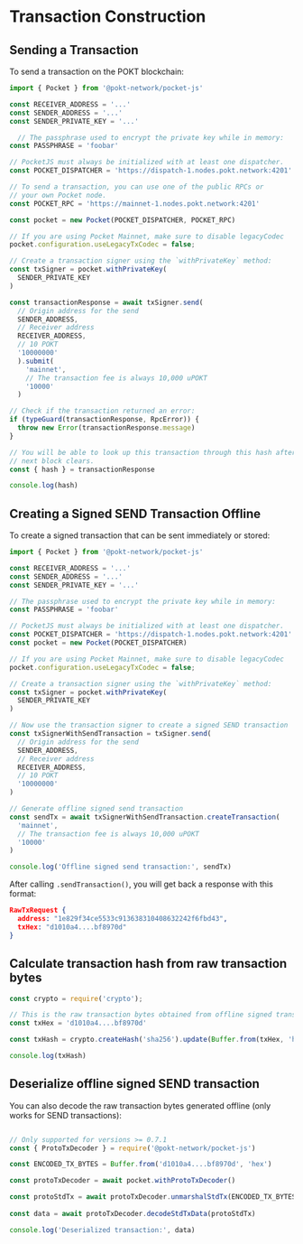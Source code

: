 # Transaction Construction

## Sending a Transaction

To send a transaction on the POKT blockchain:

```javascript
import { Pocket } from '@pokt-network/pocket-js'

const RECEIVER_ADDRESS = '...'
const SENDER_ADDRESS = '...'
const SENDER_PRIVATE_KEY = '...'

  // The passphrase used to encrypt the private key while in memory:
const PASSPHRASE = 'foobar'

// PocketJS must always be initialized with at least one dispatcher.
const POCKET_DISPATCHER = 'https://dispatch-1.nodes.pokt.network:4201'

// To send a transaction, you can use one of the public RPCs or
// your own Pocket node.
const POCKET_RPC = 'https://mainnet-1.nodes.pokt.network:4201'

const pocket = new Pocket(POCKET_DISPATCHER, POCKET_RPC)

// If you are using Pocket Mainnet, make sure to disable legacyCodec
pocket.configuration.useLegacyTxCodec = false;

// Create a transaction signer using the `withPrivateKey` method:
const txSigner = pocket.withPrivateKey(
  SENDER_PRIVATE_KEY
)

const transactionResponse = await txSigner.send(
  // Origin address for the send
  SENDER_ADDRESS, 
  // Receiver address
  RECEIVER_ADDRESS,
  // 10 POKT
  '10000000'
  ).submit(
    'mainnet',
    // The transaction fee is always 10,000 uPOKT
    '10000'
  )

// Check if the transaction returned an error:
if (typeGuard(transactionResponse, RpcError)) {
  throw new Error(transactionResponse.message)
}

// You will be able to look up this transaction through this hash after the 
// next block clears.
const { hash } = transactionResponse

console.log(hash)
```

## Creating a Signed SEND Transaction Offline

To create a signed transaction that can be sent immediately or stored:

```javascript
import { Pocket } from '@pokt-network/pocket-js'

const RECEIVER_ADDRESS = '...'
const SENDER_ADDRESS = '...'
const SENDER_PRIVATE_KEY = '...'

// The passphrase used to encrypt the private key while in memory:
const PASSPHRASE = 'foobar'

// PocketJS must always be initialized with at least one dispatcher.
const POCKET_DISPATCHER = 'https://dispatch-1.nodes.pokt.network:4201'
const pocket = new Pocket(POCKET_DISPATCHER)

// If you are using Pocket Mainnet, make sure to disable legacyCodec
pocket.configuration.useLegacyTxCodec = false;

// Create a transaction signer using the `withPrivateKey` method:
const txSigner = pocket.withPrivateKey(
  SENDER_PRIVATE_KEY
)

// Now use the transaction signer to create a signed SEND transaction
const txSignerWithSendTransaction = txSigner.send(
  // Origin address for the send
  SENDER_ADDRESS, 
  // Receiver address
  RECEIVER_ADDRESS,
  // 10 POKT
  '10000000'
)

// Generate offline signed send transaction
const sendTx = await txSignerWithSendTransaction.createTransaction(
  'mainnet',
  // The transaction fee is always 10,000 uPOKT
  '10000'
)

console.log('Offline signed send transaction:', sendTx)
```

After calling `.sendTransaction()`, you will get back a response with this format:

```json
RawTxRequest {
  address: "1e829f34ce5533c913638310408632242f6fbd43",
  txHex: "d1010a4....bf8970d"
}
```

## Calculate transaction hash from raw transaction bytes

```javascript
const crypto = require('crypto');

// This is the raw transaction bytes obtained from offline signed transaction
const txHex = 'd1010a4....bf8970d'

const txHash = crypto.createHash('sha256').update(Buffer.from(txHex, 'hex')).digest('hex');

console.log(txHash)
```

## Deserialize offline signed SEND transaction

You can also decode the raw transaction bytes generated offline (only works for SEND transactions):

```javascript

// Only supported for versions >= 0.7.1
const { ProtoTxDecoder } = require('@pokt-network/pocket-js')

const ENCODED_TX_BYTES = Buffer.from('d1010a4....bf8970d', 'hex')

const protoTxDecoder = await pocket.withProtoTxDecoder()

const protoStdTx = await protoTxDecoder.unmarshalStdTx(ENCODED_TX_BYTES)
  
const data = await protoTxDecoder.decodeStdTxData(protoStdTx)

console.log('Deserialized transaction:', data)
```
